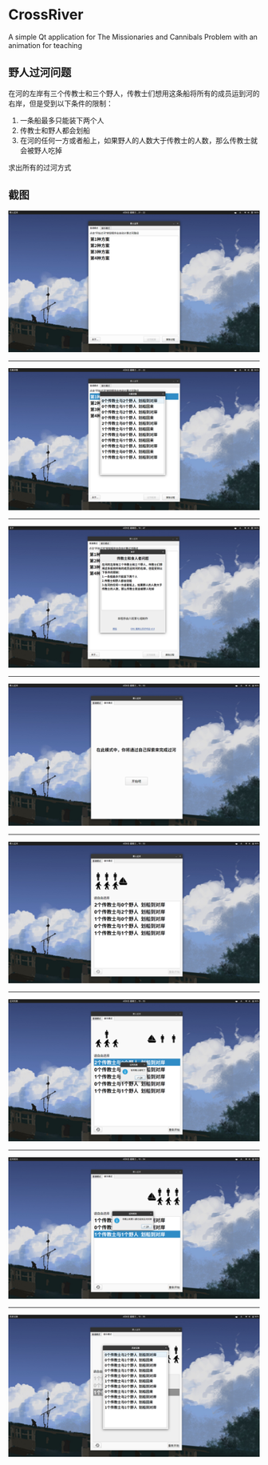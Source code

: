 # CrossRiver
A simple Qt application for The Missionaries and Cannibals Problem with an animation for teaching
## 野人过河问题
在河的左岸有三个传教士和三个野人，传教士们想用这条船将所有的成员运到河的右岸，但是受到以下条件的限制：
1. 一条船最多只能装下两个人
2. 传教士和野人都会划船
3. 在河的任何一方或者船上，如果野人的人数大于传教士的人数，那么传教士就会被野人吃掉

求出所有的过河方式
## 截图
![选择方案](./screenshots/1.png)

***

![方案详情](./screenshots/2.png)

***

![关于](./screenshots/3.png)

***

![欢迎页](./screenshots/4.png)

***

![娱乐模式](./screenshots/5.png)

***

![过河失败](./screenshots/6.png)

***

![过河成功](./screenshots/7.png)

***

![历史记录](./screenshots/8.png)
